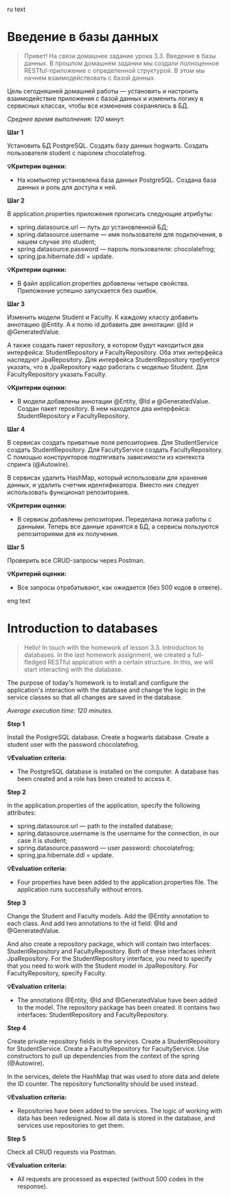ru text

#  Введение в базы данных

> Привет! На связи домашнее задание урока 3.3. Введение в базы данных.
В прошлом домашнем задании мы создали полноценное RESTful-приложение с определенной структурой. В этом мы начнем взаимодействовать с базой данных.

Цель сегодняшней домашней работы — установить и настроить взаимодействие приложения с базой данных и изменить логику в сервисных классах, чтобы все изменения сохранялись в БД.

*Среднее время выполнения: 120 минут.*
> 

**Шаг 1**

Установить БД PostgreSQL. Создать базу данных hogwarts. Создать пользователя student с паролем chocolatefrog.


 **💡Критерии оценки:** 
 
- На компьютер установлена база данных PostgreSQL. Создана база данных и роль для доступа к ней.


**Шаг 2**

В application.properties приложения прописать следующие атрибуты:

- spring.datasource.url — путь до установленной БД;
- spring.datasource.username — имя пользователя для подключения, в нашем случае это student;
- spring.datasource.password — пароль пользователя: chocolatefrog;
- spring.jpa.hibernate.ddl = update.

 

 **💡Критерии оценки:** 
 
 - В файл application.properties добавлены четыре свойства. Приложение успешно запускается без ошибок.



**Шаг 3**

Изменить модели Student и Faculty. К каждому классу добавить аннотацию @Entity. А к полю id добавить две аннотации: @Id и @GeneratedValue.

А также создать пакет repository, в котором будут находиться два интерфейса: StudentRepository и FacultyRepository. Оба этих интерфейса наследуют JpaRepository. Для интерфейса StudentRepository требуется указать, что в JpaRepository надо работать с моделью Student. Для FacultyRepository указать Faculty.


 **💡Критерии оценки:** 
 - В модели добавлены аннотации @Entity, @Id и @GeneratedValue. Создан пакет repository. В нем находятся два интерфейса: StudentRepository и FacultyRepository.



**Шаг 4**

В сервисах создать приватные поля репозиториев. Для StudentService создать StudentRepository. Для FacultyService создать FacultyRepository. С помощью конструкторов подтягивать зависимости из контекста спринга (@Autowire).

В сервисах удалить HashMap, который использовали для хранения данных, и удалить счетчик идентификатора. Вместо них следует использовать функционал репозиториев.


**💡Критерии оценки:** 
- В сервисы добавлены репозитории. Переделана логика работы с данными. Теперь все данные хранятся в БД, а сервисы пользуются репозиториями для их получения.


**Шаг 5**

Проверить все CRUD-запросы через Postman.



**💡Критерий оценки:**
- Все запросы отрабатывают, как ожидается (без 500 кодов в ответе).


eng text

# Introduction to databases

> Hello! In touch with the homework of lesson 3.3. Introduction to databases.
In the last homework assignment, we created a full-fledged RESTful application with a certain structure. In this, we will start interacting with the database.

The purpose of today's homework is to install and configure the application's interaction with the database and change the logic in the service classes so that all changes are saved in the database.

*Average execution time: 120 minutes.*
> 

**Step 1**

Install the PostgreSQL database. Create a hogwarts database. Create a student user with the password chocolatefrog.


 **💡Evaluation criteria:**

- The PostgreSQL database is installed on the computer. A database has been created and a role has been created to access it.


**Step 2**

In the application.properties of the application, specify the following attributes:

- spring.datasource.url — path to the installed database;
- spring.datasource.username is the username for the connection, in our case it is student;
- spring.datasource.password — user password: chocolatefrog;
- spring.jpa.hibernate.ddl = update.

 

 **💡Evaluation criteria:**

- Four properties have been added to the application.properties file. The application runs successfully without errors.



**Step 3**

Change the Student and Faculty models. Add the @Entity annotation to each class. And add two annotations to the id field: @Id and @GeneratedValue.

And also create a repository package, which will contain two interfaces: StudentRepository and FacultyRepository. Both of these interfaces inherit JpaRepository. For the StudentRepository interface, you need to specify that you need to work with the Student model in JpaRepository. For FacultyRepository, specify Faculty.


 **💡Evaluation criteria:** 
 - The annotations @Entity, @Id and @GeneratedValue have been added to the model. The repository package has been created. It contains two interfaces: StudentRepository and FacultyRepository.



**Step 4**

Create private repository fields in the services. Create a StudentRepository for StudentService. Create a FacultyRepository for FacultyService. Use constructors to pull up dependencies from the context of the spring (@Autowire).

In the services, delete the HashMap that was used to store data and delete the ID counter. The repository functionality should be used instead.


**💡Evaluation criteria:** 
- Repositories have been added to the services. The logic of working with data has been redesigned. Now all data is stored in the database, and services use repositories to get them.


**Step 5**

Check all CRUD requests via Postman.



**💡Evaluation criteria:**
- All requests are processed as expected (without 500 codes in the response).
